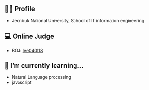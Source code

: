 <!--
**lee040118/lee040118** is a ✨ _special_ ✨ repository because its `README.md` (this file) appears on your GitHub profile.

Here are some ideas to get you started:

- 🔭 I’m currently working on ...
- 🌱 I’m currently learning ...
- 👯 I’m looking to collaborate on ...
- 🤔 I’m looking for help with ...
- 💬 Ask me about ...
- 📫 How to reach me: ...
- 😄 Pronouns: ...
- ⚡ Fun fact: ...
-->
## 🙋‍♂️ Profile
* Jeonbuk National University, School of IT information engineering

## 💻 Online Judge
* BOJ: [lee040118](http://icpc.me/lee040118)

## 🌱 I’m currently learning...
* Natural Language processing
* javascript
